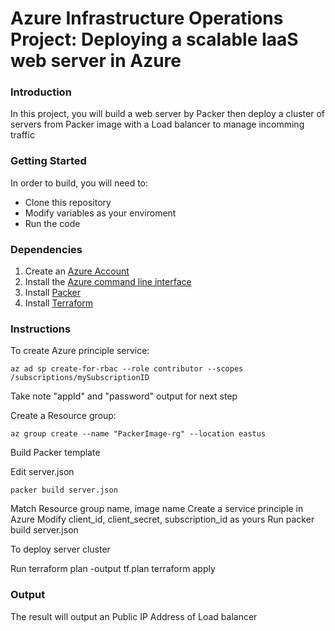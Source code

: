 # Azure Infrastructure Operations Project: Deploying a scalable IaaS web server in Azure

### Introduction
In this project, you will build a web server by Packer then deploy a cluster of servers from Packer image with a Load balancer to manage incomming traffic

### Getting Started
In order to build, you will need to:
* Clone this repository
* Modify variables as your enviroment
* Run the code

### Dependencies
1. Create an [Azure Account](https://portal.azure.com) 
2. Install the [Azure command line interface](https://docs.microsoft.com/en-us/cli/azure/install-azure-cli?view=azure-cli-latest)
3. Install [Packer](https://www.packer.io/downloads)
4. Install [Terraform](https://www.terraform.io/downloads.html)

### Instructions
To create Azure principle service:
```
az ad sp create-for-rbac --role contributor --scopes /subscriptions/mySubscriptionID
```
Take note "appId" and "password" output for next step

Create a Resource group:
```
az group create --name "PackerImage-rg" --location eastus
```

Build Packer template

Edit server.json

```packer build server.json```

Match Resource group name, image name
Create a service principle in Azure
Modify client_id, client_secret, subscription_id as yours
Run packer build server.json

To deploy server cluster

Run
terraform plan -output tf.plan
terraform apply

### Output
The result will output an Public IP Address of Load balancer 

